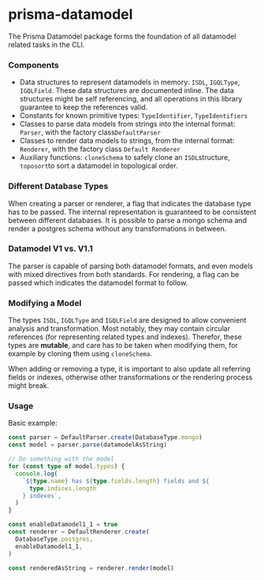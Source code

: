 # prisma-datamodel

The Prisma Datamodel package forms the foundation of all datamodel related tasks in the CLI.

### Components

- Data structures to represent datamodels in memory: `ISDL`, `IGQLType`, `IGQLField`. These data structures are documented inline. The data structures might be self referencing, and all operations in this library guarantee to keep the references valid.
- Constants for known primitive types: `TypeIdentifier`, `TypeIdentifiers`
- Classes to parse data models from strings into the internal format: `Parser`, with the factory class`DefaultParser`
- Classes to render data models to strings, from the internal format: `Renderer`, with the factory class `Default Renderer`
- Auxiliary functions: `cloneSchema` to safely clone an `ISDL`structure, `toposort`to sort a datamodel in topological order.

### Different Database Types

When creating a parser or renderer, a flag that indicates the database type has to be passed. The internal representation is guaranteed to be consistent between different databases. It is possible to parse a mongo schema and render a postgres schema without any transformations in between.

### Datamodel V1 vs. V1.1

The parser is capable of parsing both datamodel formats, and even models with mixed directives from both standards. For rendering, a flag can be passed which indicates the datamodel format to follow.

### Modifying a Model

The types `ISDL`, `IGQLType` and `IGQLField` are designed to allow convenient analysis and transformation. Most notably, they may contain circular references (for representing related types and indexes). Therefor, these types are **mutable**, and care has to be taken when modifying them, for example by cloning them using `cloneSchema`.

When adding or removing a type, it is important to also update all referring fields or indexes, otherwise other transformations or the rendering process might break.

### Usage

Basic example:

```typescript
const parser = DefaultParser.create(DatabaseType.mongo)
const model = parser.parse(datamodelAsString)

// Do something with the model
for (const type of model.types) {
  console.log(
    `${type.name} has ${type.fields.length} fields and ${
      type.indices.length
    } indexes`,
  )
}

const enableDatamodel1_1 = true
const renderer = DefaultRenderer.create(
  DatabaseType.postgres,
  enableDatamodel1_1,
)

const renderedAsString = renderer.render(model)
```

